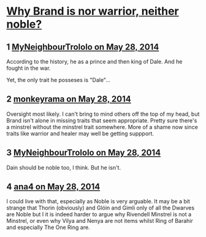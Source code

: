 # [Why Brand is nor warrior, neither noble?](https://community.fantasyflightgames.com/topic/107374-why-brand-is-nor-warrior-neither-noble/)

## 1 [MyNeighbourTrololo on May 28, 2014](https://community.fantasyflightgames.com/topic/107374-why-brand-is-nor-warrior-neither-noble/?do=findComment&comment=1100497)

According to the history, he as a prince and then king of Dale. And he fought in the war.

Yet, the only trait he posseses is "Dale"...

## 2 [monkeyrama on May 28, 2014](https://community.fantasyflightgames.com/topic/107374-why-brand-is-nor-warrior-neither-noble/?do=findComment&comment=1100691)

Oversight most likely. I can't bring to mind others off the top of my head, but Brand isn't alone in missing traits that seem appropriate. Pretty sure there's a minstrel without the minstrel trait somewhere. More of a shame now since traits like warrior and healer may well be getting suppport.

## 3 [MyNeighbourTrololo on May 28, 2014](https://community.fantasyflightgames.com/topic/107374-why-brand-is-nor-warrior-neither-noble/?do=findComment&comment=1100700)

Dain should be noble too, I think. But he isn't.

## 4 [ana4 on May 28, 2014](https://community.fantasyflightgames.com/topic/107374-why-brand-is-nor-warrior-neither-noble/?do=findComment&comment=1100923)

I could live with that, especially as Noble is very arguable. It may be a bit strange that Thorin (obviously) and Glóin and Gimli only of all the Dwarves are Noble but I it is indeed harder to argue why Rivendell Minstrel is not a Minstrel, or even why Vilya and Nenya are not items whilst Ring of Barahir and especially The One Ring are.

